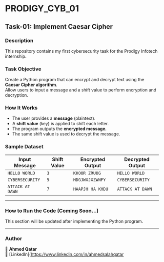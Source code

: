 # PRODIGY_CYB_01

## Task-01: Implement Caesar Cipher  

### Description  
This repository contains my first cybersecurity task for the Prodigy Infotech internship.

### Task Objective  
Create a Python program that can encrypt and decrypt text using the **Caesar Cipher algorithm**.  
Allow users to input a message and a shift value to perform encryption and decryption.

### How It Works  
- The user provides a **message** (plaintext).
- A **shift value** (key) is applied to shift each letter.
- The program outputs the **encrypted message**.
- The same shift value is used to decrypt the message.

### Sample Dataset  

| Input Message  | Shift Value | Encrypted Output | Decrypted Output |
|---------------|------------|------------------|------------------|
| `HELLO WORLD` | `3`        | `KHOOR ZRUOG`    | `HELLO WORLD`    |
| `CYBERSECURITY` | `5`      | `HDGJWXJXZWNFY`  | `CYBERSECURITY`  |
| `ATTACK AT DAWN` | `7`    | `HAAPJH HA KHDU` | `ATTACK AT DAWN` |

---

### How to Run the Code (Coming Soon...)  

This section will be updated after implementing the Python program.  

---

### **Author**  
👤 **Ahmed Qatar**  
🔗 [LinkedIn](https://www.linkedin.com/in/ahmedsalahqatar

